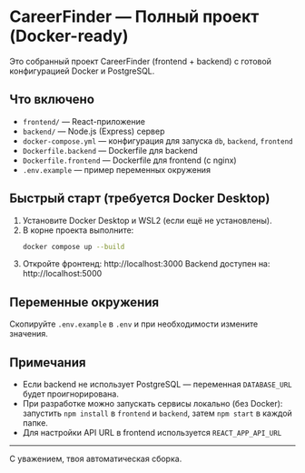 # CareerFinder — Полный проект (Docker-ready)

Это собранный проект CareerFinder (frontend + backend) с готовой конфигурацией Docker и PostgreSQL.

## Что включено
- `frontend/` — React-приложение
- `backend/` — Node.js (Express) сервер
- `docker-compose.yml` — конфигурация для запуска `db`, `backend`, `frontend`
- `Dockerfile.backend` — Dockerfile для backend
- `Dockerfile.frontend` — Dockerfile для frontend (с nginx)
- `.env.example` — пример переменных окружения

## Быстрый старт (требуется Docker Desktop)
1. Установите Docker Desktop и WSL2 (если ещё не установлены).
2. В корне проекта выполните:
   ```bash
   docker compose up --build
   ```
3. Откройте фронтенд: http://localhost:3000
   Backend доступен на: http://localhost:5000

## Переменные окружения
Скопируйте `.env.example` в `.env` и при необходимости измените значения.

## Примечания
- Если backend не использует PostgreSQL — переменная `DATABASE_URL` будет проигнорирована. 
- При разработке можно запускать сервисы локально (без Docker): запустить `npm install` в `frontend` и `backend`, затем `npm start` в каждой папке.
- Для настройки API URL в frontend используется `REACT_APP_API_URL`

---
С уважением, твоя автоматическая сборка.
